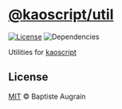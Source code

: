 [@kaoscript/util](https://github.com/kaoscript/util)
=================================================================

[![License](https://img.shields.io/badge/license-MIT-blue.svg)](./LICENSE)
![Dependencies](https://img.shields.io/david/kaoscript/util.svg)

Utilities for [kaoscript](https://github.com/kaoscript/kaoscript)

License
-------

[MIT](http://www.opensource.org/licenses/mit-license.php) &copy; Baptiste Augrain
